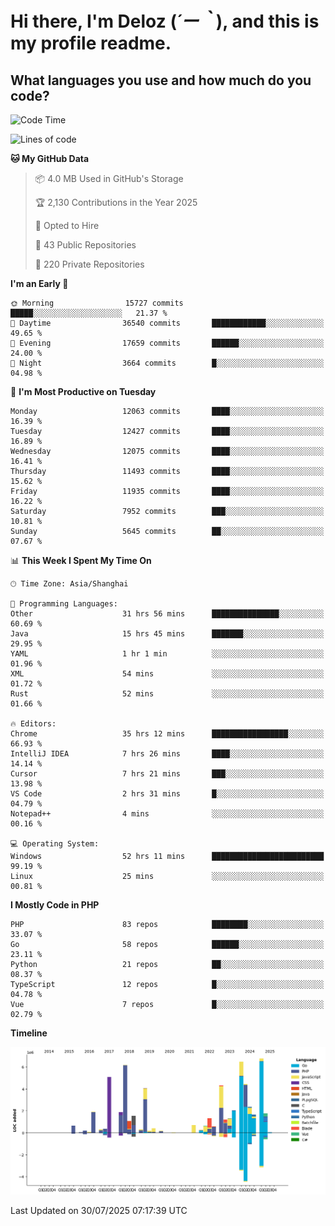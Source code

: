 # **Hi there, I'm Deloz (*´ー｀*), and this is my profile readme.**

## **What languages you use and how much do you code?**

<!--START_SECTION:waka-->
![Code Time](http://img.shields.io/badge/Code%20Time-6%2C997%20hrs%2039%20mins-blue)

![Lines of code](https://img.shields.io/badge/From%20Hello%20World%20I%27ve%20Written-60.3%20million%20lines%20of%20code-blue)

**🐱 My GitHub Data** 

> 📦 4.0 MB Used in GitHub's Storage 
 > 
> 🏆 2,130 Contributions in the Year 2025
 > 
> 💼 Opted to Hire
 > 
> 📜 43 Public Repositories 
 > 
> 🔑 220 Private Repositories 
 > 
**I'm an Early 🐤** 

```text
🌞 Morning                15727 commits       █████░░░░░░░░░░░░░░░░░░░░   21.37 % 
🌆 Daytime                36540 commits       ████████████░░░░░░░░░░░░░   49.65 % 
🌃 Evening                17659 commits       ██████░░░░░░░░░░░░░░░░░░░   24.00 % 
🌙 Night                  3664 commits        █░░░░░░░░░░░░░░░░░░░░░░░░   04.98 % 
```
📅 **I'm Most Productive on Tuesday** 

```text
Monday                   12063 commits       ████░░░░░░░░░░░░░░░░░░░░░   16.39 % 
Tuesday                  12427 commits       ████░░░░░░░░░░░░░░░░░░░░░   16.89 % 
Wednesday                12075 commits       ████░░░░░░░░░░░░░░░░░░░░░   16.41 % 
Thursday                 11493 commits       ████░░░░░░░░░░░░░░░░░░░░░   15.62 % 
Friday                   11935 commits       ████░░░░░░░░░░░░░░░░░░░░░   16.22 % 
Saturday                 7952 commits        ███░░░░░░░░░░░░░░░░░░░░░░   10.81 % 
Sunday                   5645 commits        ██░░░░░░░░░░░░░░░░░░░░░░░   07.67 % 
```


📊 **This Week I Spent My Time On** 

```text
🕑︎ Time Zone: Asia/Shanghai

💬 Programming Languages: 
Other                    31 hrs 56 mins      ███████████████░░░░░░░░░░   60.69 % 
Java                     15 hrs 45 mins      ███████░░░░░░░░░░░░░░░░░░   29.95 % 
YAML                     1 hr 1 min          ░░░░░░░░░░░░░░░░░░░░░░░░░   01.96 % 
XML                      54 mins             ░░░░░░░░░░░░░░░░░░░░░░░░░   01.72 % 
Rust                     52 mins             ░░░░░░░░░░░░░░░░░░░░░░░░░   01.66 % 

🔥 Editors: 
Chrome                   35 hrs 12 mins      █████████████████░░░░░░░░   66.93 % 
IntelliJ IDEA            7 hrs 26 mins       ████░░░░░░░░░░░░░░░░░░░░░   14.14 % 
Cursor                   7 hrs 21 mins       ███░░░░░░░░░░░░░░░░░░░░░░   13.98 % 
VS Code                  2 hrs 31 mins       █░░░░░░░░░░░░░░░░░░░░░░░░   04.79 % 
Notepad++                4 mins              ░░░░░░░░░░░░░░░░░░░░░░░░░   00.16 % 

💻 Operating System: 
Windows                  52 hrs 11 mins      █████████████████████████   99.19 % 
Linux                    25 mins             ░░░░░░░░░░░░░░░░░░░░░░░░░   00.81 % 
```

**I Mostly Code in PHP** 

```text
PHP                      83 repos            ████████░░░░░░░░░░░░░░░░░   33.07 % 
Go                       58 repos            ██████░░░░░░░░░░░░░░░░░░░   23.11 % 
Python                   21 repos            ██░░░░░░░░░░░░░░░░░░░░░░░   08.37 % 
TypeScript               12 repos            █░░░░░░░░░░░░░░░░░░░░░░░░   04.78 % 
Vue                      7 repos             █░░░░░░░░░░░░░░░░░░░░░░░░   02.79 % 
```



**Timeline**

![Lines of Code chart](https://raw.githubusercontent.com/deloz/deloz/main/assets/bar_graph.png)


 Last Updated on 30/07/2025 07:17:39 UTC
<!--END_SECTION:waka-->
